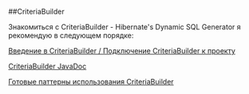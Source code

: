 ##CriteriaBuilder

Знакомиться с CriteriaBuilder - Hibernate's Dynamic SQL Generator я рекомендую в следующем порядке:

[Введение в CriteriaBuilder / Подключение CriteriaBuilder к проекту](https://www.baeldung.com/hibernate-criteria-queries)

[CriteriaBuilder JavaDoc](https://docs.oracle.com/javaee/7/api/javax/persistence/criteria/CriteriaBuilder.html)

[Готовые паттерны использования CriteriaBuilder](https://www.tabnine.com/code/java/methods/javax.persistence.criteria.CriteriaBuilder/in)